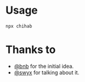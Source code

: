 # Usage

```
npx chihab
```

# Thanks to
* [@bnb](https://github.com/bnb) for the initial idea.
* [@swyx](https://github.com/sw-yx) for talking about it.
